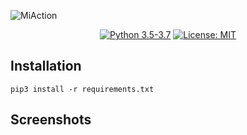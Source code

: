 ![MiAction](https://user-images.githubusercontent.com/17733053/75099039-cc0e4300-559b-11ea-9e00-1ccb22325e7a.png)

<p align="center">
    <a href="https://www.python.org/downloads/">
        <img src="https://img.shields.io/badge/python-3.5%20%7C%203.6%20%7C%203.7-blue"
            alt="Python 3.5-3.7"/></a>
    <a href="https://opensource.org/licenses/MIT">
        <img src="https://img.shields.io/badge/License-MIT-yellow.svg"
            alt="License: MIT"/></a>
</p>

## Installation

```
pip3 install -r requirements.txt
```

## Screenshots
